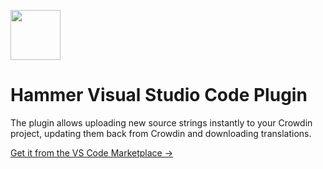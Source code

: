 
[<p align="left"><img src="https://github.com/olachat/hammer/blob/main/icon.png" dwidth="80" height="80" align="center"/></p>](https://marketplace.visualstudio.com/items?itemName=zhileichen.hammer)

# Hammer Visual Studio Code Plugin 

The plugin allows uploading new source strings instantly to your Crowdin project, updating them back from Crowdin and downloading translations.

[Get it from the VS Code Marketplace →](https://marketplace.visualstudio.com/items?itemName=zhileichen.hammer)
